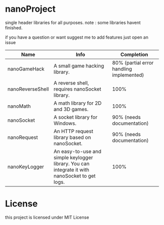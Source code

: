 # nanoProject
single header libraries for all purposes. note : some libraries havent finished. 

if you have a question or want suggest me to add features just open an issue

| Name              | Info                                            | Completion                  |
|-------------------|------------------------------------------------|-----------------------------|
| nanoGameHack     | A small game hacking library.                   | 80% (partial error handling implemented) |
| nanoReverseShell | A reverse shell, requires nanoSocket library.   | 100%                        |
| nanoMath         | A math library for 2D and 3D games.             | 100%                        |
| nanoSocket       | A socket library for Windows.                   | 90% (needs documentation)   |
| nanoRequest      | An HTTP request library based on nanoSocket.    | 90% (needs documentation)   |
| nanoKeyLogger    | An easy-to-use and simple keylogger library. You can integrate it with nanoSocket to get logs. | 100%                        |


# License
this project is licensed under MIT License
